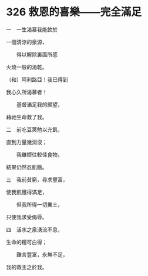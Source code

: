 # 326 救恩的喜樂——完全滿足

一　一生渴慕我能飲於

一個清涼的泉源，

　　得以解除裏面所感

火燒一般的渴乾。

（和）阿利路亞！我已得到

我心久所渴慕者！

　　基督滿足我的願望，

藉祂生命救了我。

二　前吃豆莢勉以充飢，

直到力量幾消沒；

　　我雖嚮往較佳食物，

結果仍然忍飢餓。

三　我前貧窮，尋求豐富，

使我飢餓得滿足，

　　但我所得一切糞土，

只使我求受侮辱。

四　活水之泉湧流不息，

生命的糧可白得；

　　難言豐富，永無不足，

我的救主之於我。

